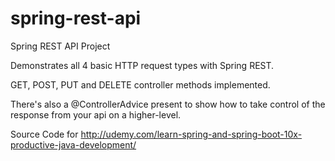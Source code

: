 # spring-rest-api
Spring REST API Project

Demonstrates all 4 basic HTTP request types with Spring REST.

GET, POST, PUT and DELETE controller methods implemented.

There's also a @ControllerAdvice present to show how to take control of the response from your api on a higher-level.

Source Code for http://udemy.com/learn-spring-and-spring-boot-10x-productive-java-development/




